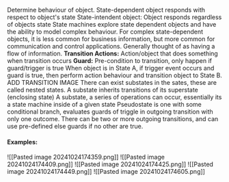 Determine behaviour of object.
State-dependent object responds with respect to object's state
State-intendent object: Object responds regardless of objects state
State machines explore state dependent objects and have the ability to model complex behaviour. For complex state-dependent objects, it is less common for business information, but more common for communication and control applications.
Generally thought of as having a flow of information.
**Transition Actions:**
	Action/object that  does something when transition occurs
**Guard:**
	Pre-condition to transition, only happen if guard/trigger is true
When object is in State A, if trigger event occurs and guard is true, then perform action behaviour and transition object to State B.
ADD TRANSITION IMAGE
There can exist substates in the sates, these are called nested states.
A substate inherits transitions of its superstate (enclosing state)
A substate, a series of operations can occur, essentially its a state machine inside of a given state
Pseudostate is one with some conditional branch, evaluates guards of triggle in outgoing transition with only one outcome.
There can be two or more outgoing transitions, and can use pre-defined else guards if no other are true.

#### Examples:
![[Pasted image 20241024174359.png]]
![[Pasted image 20241024174409.png]]
![[Pasted image 20241024174425.png]]
![[Pasted image 20241024174449.png]]
![[Pasted image 20241024174605.png]]